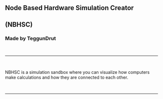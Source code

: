 ## Node Based Hardware Simulation Creator
## (NBHSC)

### Made by TeggunDrut

<br>

---

<br>

NBHSC is a simulation sandbox where you can visualize how computers make calculations and how they are connected to each other. 

<br>  

---

<br>

